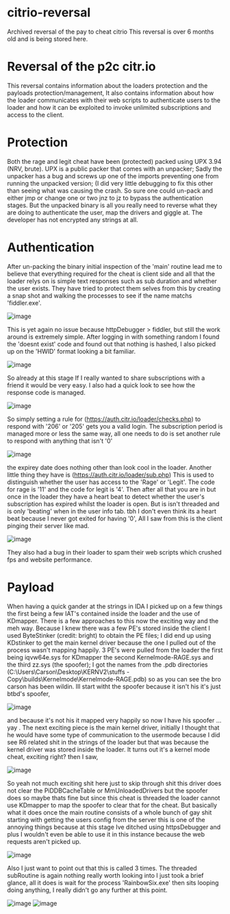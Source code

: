 # citrio-reversal
Archived reversal of the pay to cheat citrio
This reversal is over 6 months old and is being stored here.

# Reversal of the p2c citr.io
This reversal contains information about the loaders protection and the payloads protection/management, It also contains information about how the loader communicates with their web scripts to authenticate users to the loader and how it can be exploited to invoke unlimited subscriptions and access to the client.

# Protection
Both the rage and legit cheat have been (protected) packed using UPX 3.94 (NRV, brute). UPX is a public packer that comes with an unpacker; Sadly the unpacker has a bug and screws up one of the imports preventing one from running the unpacked version; (I did very little debugging to fix this other than seeing what was causing the crash. So sure one could un-pack and either jmp or change one or two jnz to jz to bypass the authentication stages. But the unpacked binary is all you really need to reverse what they are doing to authenticate the user, map the drivers and giggle at. The developer has not encrypted any strings at all.

# Authentication 
After un-packing the binary initial inspection of the 'main' routine lead me to believe that everything required for the cheat is client side and all that the loader relys on is simple text responses such as sub duration and whether the user exists. They have tried to protect them selves from this by creating a snap shot and walking the processes to see if the name matchs 'fiddler.exe'.

![image](https://user-images.githubusercontent.com/64629096/116180818-a6fffc00-a76d-11eb-8406-14292143796b.png)

This is yet again no issue because httpDebugger > fiddler, but still the work around is extremely simple. After logging in with something random I found the 'doesnt exist' code and found out that nothing is hashed, I also picked up on the 'HWID' format looking a bit familiar. 

![image](https://user-images.githubusercontent.com/64629096/116180840-b121fa80-a76d-11eb-87e0-8c4f803d24ad.png)

So already at this stage If I really wanted to share subscriptions with a friend it would be very easy. I also had a quick look to see how the response code is managed.

![image](https://user-images.githubusercontent.com/64629096/116180884-c565f780-a76d-11eb-9741-4518e1d1f210.png)

So simply setting a rule for (https://auth.citr.io/loader/checks.php) to respond with '206' or '205' gets you a valid login. The subscription period is managed more or less the same way, all one needs to do is set another rule to respond with anything that isn't '0' 

![image](https://user-images.githubusercontent.com/64629096/116180910-d0b92300-a76d-11eb-9f43-6a6ad1925a70.png)

the expirey date does nothing other than look cool in the loader. Another little thing they have is (https://auth.citr.io/loader/sub.php) This is used to distinguish whether the user has access to the 'Rage' or 'Legit'. The code for rage is '11' and the code for legit is '4'. Then after all that you are in but once in the loader they have a heart beat to detect whether the user's subscription has expired whilst the loader is open. But is isn't threaded and is only 'beating' when in the user info tab. tbh I don't even think its a heart beat because I never got exited for having '0', All I saw from this is the client pinging their server like mad.

![image](https://user-images.githubusercontent.com/64629096/116180932-d6af0400-a76d-11eb-9f0c-d8c972fde9d9.png)

They also had a bug in their loader to spam their web scripts which crushed fps and website performance.

# Payload
When having a quick gander at the strings in IDA I picked up on a few things the first being a few IAT's contained inside the loader and the use of KDmapper. There is a few approaches to this now the exciting way and the meh way. Because I knew there was a few PE's stored inside the client I used ByteStinker (credit: bright) to obtain the PE files; I did end up using KDstinker to get the main kernel driver because the one I pulled out of the process wasn't mapping happily. 3 PE's were pulled from the loader the first being iqvw64e.sys for KDmapper the second Kernelmode-RAGE.sys and the third zz.sys (the spoofer); I got the names from the .pdb directories (C:\\Users\\Carson\\Desktop\\KERNV2\\stuffs - Copy\\builds\\Kernelmode\\Kernelmode-RAGE.pdb) so as you can see the bro carson has been wildin. Ill start witht the spoofer because it isn't his it's just btbd's spoofer,

![image](https://user-images.githubusercontent.com/64629096/116180957-df9fd580-a76d-11eb-8b2d-ace247e3cdf6.png)

and because it's not his it mapped very happily so now I have his spoofer ... yay . The next exciting piece is the main kernel driver, initially I thought that he would  have some type of communication to the usermode because I did see R6 related shit in the strings of the loader but that was because the kernel driver was stored inside the loader. It turns out it's a kernel mode cheat, exciting right? then I saw,

![image](https://user-images.githubusercontent.com/64629096/116180778-9bacd080-a76d-11eb-898f-c01f0b1f8deb.png)

So yeah not much exciting shit here just to skip through shit this driver does not clear the PiDDBCacheTable or MmUnloadedDrivers but the spoofer does so maybe thats fine but since this cheat is threaded the loader cannot use KDmapper to map the spoofer to clear that for the cheat. But basically what it does once the main routine consists of a whole bunch of gay shit starting with getting the users config from the server this is one of the annoying things because at this stage Ive ditched using httpsDebugger and plus I wouldn't even be able to use it in this instance because the web requests aren't picked up.

![image](https://user-images.githubusercontent.com/64629096/116180997-ee868800-a76d-11eb-9062-f8c1f751f4b2.png)

Also I just want to point out that this is called 3 times. The threaded subRoutine is again nothing really worth looking into I just took a brief glance, all it does is wait for the process 'RainbowSix.exe' then sits looping doing anything, I really didn't go any further at this point.

![image](https://user-images.githubusercontent.com/64629096/116181333-8e441600-a76e-11eb-9c13-2f226eb83b2e.png)
![image](https://user-images.githubusercontent.com/64629096/116181355-9b610500-a76e-11eb-979a-1d05f575be9e.png)




